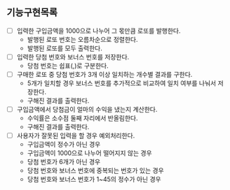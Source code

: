 ## 기능구현목록

- [ ] 입력한 구입금액을 1000으로 나누어 그 몫만큼 로또를 발행한다.
  - 발행된 로또 번호는 오름차순으로 정렬한다. 
  - 발행된 로또를 모두 출력한다.
- [ ] 입력한 당첨 번호와 보너스 번호를 저장한다.
  - 당첨 번호는 쉽표(,)로 구분한다.
- [ ] 구매한 로또 중 당첨 번호가 3개 이상 일치하는 개수별 결과를 구한다.
  - 5개가 일치할 경우 보너스 번호를 추가적으로 비교하여 일치 여부를 나눠서 저장한다.
  - 구해진 결과를 출력한다.
- [ ] 구입금액에서 당첨금이 얼마의 수익을 냈는지 계산한다.
  - 수익률은 소수점 둘째 자리에서 반올림한다.
  - 구해진 결과를 출력한다.
- [ ] 사용자가 잘못된 입력을 할 경우 예외처리한다.
  - 구입금액이 정수가 아닌 경우 
  - 구입금액이 1000으로 나누어 떨어지지 않는 경우
  - 당첨 번호가 6개가 아닌 경우
  - 당첨 번호와 보너스 번호에 중복되는 번호가 있는 경우
  - 당첨 번호와 보너스 번호가 1~45의 정수가 아닌 경우